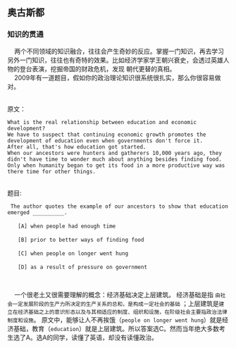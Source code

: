 ## 奥古斯都




### 知识的贯通
&#160; &#160; 两个不同领域的知识融合，往往会产生奇妙的反应。掌握一门知识，再去学习另外一门知识，往往也有奇特的效果。比如经济学家学王朝兴衰史，会透过英雄人物的登台表演，挖掘帝国的财政危机，发现
朝代更替的真相。
<br>
&#160; &#160; 2009年有一道题目，假如你的政治理论知识很系统很扎实，那么你很容易做对。

<br>
原文：

```$xslt
What is the real relationship between education and economic development? 
We have to suspect that continuing economic growth promotes the development of education even when governments don't force it. 
After all, that's how education got started. 
When our ancestors were hunters and gatherers 10,000 years ago, they didn't have time to wonder much about anything besides finding food. 
Only when humanity began to get its food in a more productive way was there time for other things.
```
<br>
题目:

```$xslt
 The author quotes the example of our ancestors to show that education emerged __________.

　　[A] when people had enough time

　　[B] prior to better ways of finding food

　　[C] when people on longer went hung

　　[D] as a result of pressure on government

```

<br/>


&#160; &#160; 一个很老土又很需要理解的概念：经济基础决定上层建筑。
经济基础是指 `由社会一定发展阶段的生产力所决定的生产关系的总和，是构成一定社会的基础` ；上层建筑是`建立在经济基础之上的意识形态以及与其相适应的制度、组织和设施，在阶级社会主要指政治法律制度和设施`。
原文中，能够让人不再挨饿（`people on longer went hung`）就是经济基础，教育（`education`）就是上层建筑。所以答案选C。然而当年绝大多数考生选了A。选A的同学，读懂了英语，却没有读懂政治。

